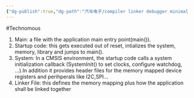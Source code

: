 ```yaml
---
{"dg-publish":true,"dg-path":"汽车电子/compiler linker debugger minimal files to build a project.md","permalink":"/汽车电子/compiler linker debugger minimal files to build a project/","created":"2023-02-16T19:10:11.000+08:00","updated":"2024-11-15T13:53:44.000+08:00"}
---
```


#Technomous 

1. Main: a file with the application main entry point(main()).
2. Startup code: this gets executed out of reset, intializes the system, memory, library and jumps to main().
3. System: In a CMSIS environment, the startup code calls a system initialization callback (SystemInit() to set clocks, configure watchdog, ...).In addition it provides header files for the memory mapped device registers and perihperals like I2C,SPI...
4. Linker File: this defines the memory mapping plus how the application shall be linked together